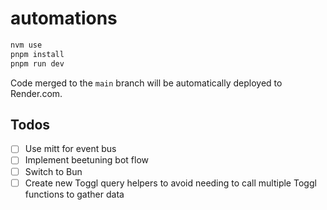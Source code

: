 # automations

```bash
nvm use
pnpm install
pnpm run dev
```

Code merged to the `main` branch will be automatically deployed to Render.com.

## Todos

- [ ] Use mitt for event bus
- [ ] Implement beetuning bot flow
- [ ] Switch to Bun
- [ ] Create new Toggl query helpers to avoid needing to call multiple Toggl functions to gather data
